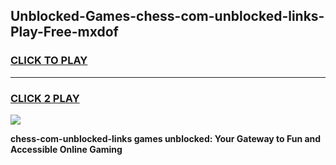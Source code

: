
## Unblocked-Games-chess-com-unblocked-links-Play-Free-mxdof
<h3>
<a href="https://premium76.site?title=chess-com-unblocked-links&ref=12A">CLICK TO PLAY</a></h3>
<hr>

<h3>
<a href="https://premium76.site?title=chess-com-unblocked-links&ref=12A">CLICK 2 PLAY</a>
  
</h3>

<a href="https://premium76.site?title=chess-com-unblocked-links&ref=12A"><img src="https://clearcache.store/games.png"></a>


**chess-com-unblocked-links games unblocked: Your Gateway to Fun and Accessible Online Gaming**
